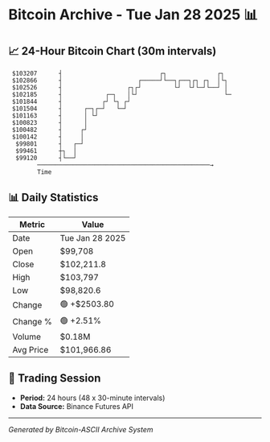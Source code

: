 # Bitcoin Archive - Tue Jan 28 2025 📊

## 📈 24-Hour Bitcoin Chart (30m intervals)

```
 $103207      ┤                           ┌┐              ┌┐   
 $102866      ┤                     ┌─────┘└──┐┌──┐┌┐ ┌┐  │└┐  
 $102526      ┤                  ┌┐┌┘         └┘  └┘└─┘└──┘ │  
 $102185      ┤            ┌─┐   │└┘                        └─ 
 $101844      ┤           ┌┘ └┐ ┌┘                             
 $101504      ┤      ┌─┐┌─┘   └─┘                              
 $101163      ┤      │ └┘                                      
 $100823      ┤      │                                         
 $100482      ┤     ┌┘                                         
 $100142      ┤     │                                          
  $99801      ┤   ┌─┘                                          
  $99461      ┼┐  │                                            
  $99120      ┤└──┘                                            
        ────────────────────────────────────────────────→
        Time
```

## 📊 Daily Statistics

| Metric | Value |
|--------|-------|
| Date | Tue Jan 28 2025 |
| Open | $99,708 |
| Close | $102,211.8 |
| High | $103,797 |
| Low | $98,820.6 |
| Change | 🟢 +$2503.80 |
| Change % | 🟢 +2.51% |
| Volume | $0.18M |
| Avg Price | $101,966.86 |

## 📅 Trading Session

- **Period:** 24 hours (48 x 30-minute intervals)
- **Data Source:** Binance Futures API

---
*Generated by Bitcoin-ASCII Archive System*
